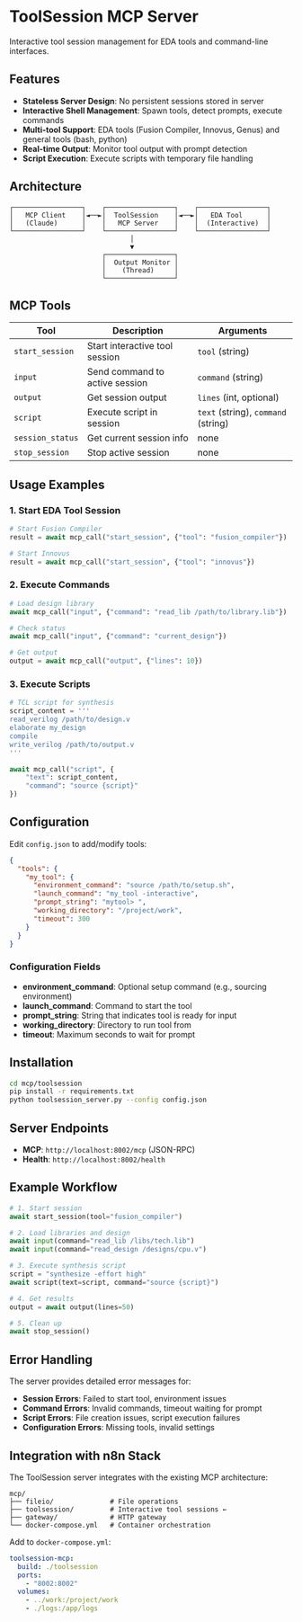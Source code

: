 # ToolSession MCP Server

Interactive tool session management for EDA tools and command-line interfaces.

## Features

- **Stateless Server Design**: No persistent sessions stored in server
- **Interactive Shell Management**: Spawn tools, detect prompts, execute commands
- **Multi-tool Support**: EDA tools (Fusion Compiler, Innovus, Genus) and general tools (bash, python)
- **Real-time Output**: Monitor tool output with prompt detection
- **Script Execution**: Execute scripts with temporary file handling

## Architecture

```
┌─────────────────┐    ┌─────────────────┐    ┌─────────────────┐
│   MCP Client    │◄──►│  ToolSession    │◄──►│   EDA Tool      │
│   (Claude)      │    │   MCP Server    │    │  (Interactive)  │
└─────────────────┘    └─────────────────┘    └─────────────────┘
                              │
                              ▼
                       ┌─────────────────┐
                       │  Output Monitor │
                       │    (Thread)     │
                       └─────────────────┘
```

## MCP Tools

| Tool | Description | Arguments |
|------|-------------|-----------|
| `start_session` | Start interactive tool session | `tool` (string) |
| `input` | Send command to active session | `command` (string) |
| `output` | Get session output | `lines` (int, optional) |
| `script` | Execute script in session | `text` (string), `command` (string) |
| `session_status` | Get current session info | none |
| `stop_session` | Stop active session | none |

## Usage Examples

### 1. Start EDA Tool Session

```python
# Start Fusion Compiler
result = await mcp_call("start_session", {"tool": "fusion_compiler"})

# Start Innovus
result = await mcp_call("start_session", {"tool": "innovus"})
```

### 2. Execute Commands

```python
# Load design library
await mcp_call("input", {"command": "read_lib /path/to/library.lib"})

# Check status
await mcp_call("input", {"command": "current_design"})

# Get output
output = await mcp_call("output", {"lines": 10})
```

### 3. Execute Scripts

```python
# TCL script for synthesis
script_content = '''
read_verilog /path/to/design.v
elaborate my_design
compile
write_verilog /path/to/output.v
'''

await mcp_call("script", {
    "text": script_content,
    "command": "source {script}"
})
```

## Configuration

Edit `config.json` to add/modify tools:

```json
{
  "tools": {
    "my_tool": {
      "environment_command": "source /path/to/setup.sh",
      "launch_command": "my_tool -interactive",
      "prompt_string": "mytool> ",
      "working_directory": "/project/work",
      "timeout": 300
    }
  }
}
```

### Configuration Fields

- **environment_command**: Optional setup command (e.g., sourcing environment)
- **launch_command**: Command to start the tool
- **prompt_string**: String that indicates tool is ready for input
- **working_directory**: Directory to run tool from
- **timeout**: Maximum seconds to wait for prompt

## Installation

```bash
cd mcp/toolsession
pip install -r requirements.txt
python toolsession_server.py --config config.json
```

## Server Endpoints

- **MCP**: `http://localhost:8002/mcp` (JSON-RPC)
- **Health**: `http://localhost:8002/health`

## Example Workflow

```python
# 1. Start session
await start_session(tool="fusion_compiler")

# 2. Load libraries and design
await input(command="read_lib /libs/tech.lib")
await input(command="read_design /designs/cpu.v")

# 3. Execute synthesis script
script = "synthesize -effort high"
await script(text=script, command="source {script}")

# 4. Get results
output = await output(lines=50)

# 5. Clean up
await stop_session()
```

## Error Handling

The server provides detailed error messages for:

- **Session Errors**: Failed to start tool, environment issues
- **Command Errors**: Invalid commands, timeout waiting for prompt
- **Script Errors**: File creation issues, script execution failures
- **Configuration Errors**: Missing tools, invalid settings

## Integration with n8n Stack

The ToolSession server integrates with the existing MCP architecture:

```
mcp/
├── fileio/              # File operations
├── toolsession/         # Interactive tool sessions ←
├── gateway/             # HTTP gateway
└── docker-compose.yml   # Container orchestration
```

Add to `docker-compose.yml`:

```yaml
toolsession-mcp:
  build: ./toolsession
  ports:
    - "8002:8002"
  volumes:
    - ../work:/project/work
    - ./logs:/app/logs
```